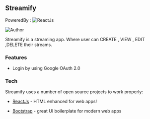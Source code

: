 ## Streamify

PoweredBy :
![ReactJs](https://user-images.githubusercontent.com/56060354/97405855-53c40280-191e-11eb-8fe5-8d7878b0b280.png)

![Author](https://img.shields.io/badge/author-Brijesh%20Burfal-lightgrey.svg?colorB=9900cc&style=flat-square)

Streamify is a streaming app.
Where user can CREATE , VIEW , EDIT ,DELETE their streams.

### Features

- Login by using Google OAuth 2.0

### Tech

Streamify uses a number of open source projects to work properly:

- [ReactJs] - HTML enhanced for web apps!
- [Bootstrap] - great UI boilerplate for modern web apps

  [reactjs]: http://reactjs.org
  [bootstrap]: https://getbootstrap.com/docs/4.0
